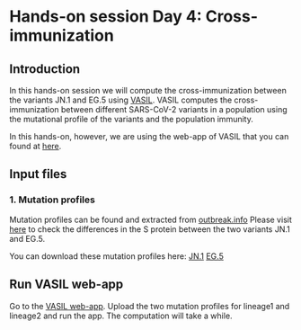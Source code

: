# Hands-on session Day 4: Cross-immunization

## Introduction
In this hands-on session we will compute the cross-immunization between the variants JN.1 and EG.5 using [VASIL](https://github.com/KleistLab/VASIL). VASIL computes the cross-immunization between different SARS-CoV-2 variants in a population using the mutational profile of the variants and the population immunity. 

In this hands-on, however, we are using the web-app of VASIL that you can found at [here](https://projects-raharinirina.pythonanywhere.com/vasil/FoldR_PNeut/).


## Input files

### 1. Mutation profiles
Mutation profiles can be found and extracted from [outbreak.info](https://outbreak.info/)
Please visit [here](https://outbreak.info/compare-lineages?pango=JN.1&pango=KP.3&gene=S&threshold=75&nthresh=1&dark=false) to check the differences in the S protein between the two variants JN.1 and EG.5.

You can download these mutation profiles here: [JN.1](JN.1_mutationsprofile.txt)  [EG.5](EG.5_mutationsprofile.txt)


## Run VASIL web-app
Go to the [VASIL web-app](https://projects-raharinirina.pythonanywhere.com/vasil/FoldR_PNeut/). Upload the two mutation profiles for lineage1 and lineage2 and run the app. 
The computation will take a while. 


